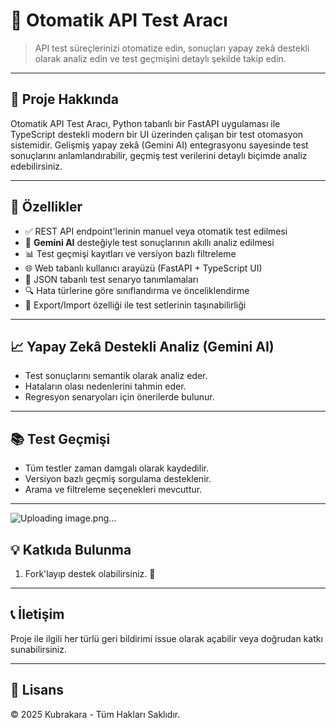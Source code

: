 
# 🧪 Otomatik API Test Aracı

> API test süreçlerinizi otomatize edin, sonuçları yapay zekâ destekli olarak analiz edin ve test geçmişini detaylı şekilde takip edin.

---

## 📌 Proje Hakkında

Otomatik API Test Aracı, Python tabanlı bir FastAPI uygulaması ile TypeScript destekli modern bir UI üzerinden çalışan bir test otomasyon sistemidir. Gelişmiş yapay zekâ (Gemini AI) entegrasyonu sayesinde test sonuçlarını anlamlandırabilir, geçmiş test verilerini detaylı biçimde analiz edebilirsiniz.

---

## 🚀 Özellikler

- ✅ REST API endpoint'lerinin manuel veya otomatik test edilmesi  
- 🤖 **Gemini AI** desteğiyle test sonuçlarının akıllı analiz edilmesi  
- 📊 Test geçmişi kayıtları ve versiyon bazlı filtreleme  
- 🌐 Web tabanlı kullanıcı arayüzü (FastAPI + TypeScript UI)  
- 📝 JSON tabanlı test senaryo tanımlamaları  
- 🔍 Hata türlerine göre sınıflandırma ve önceliklendirme  
- 📁 Export/Import özelliği ile test setlerinin taşınabilirliği  

---

## 📈 Yapay Zekâ Destekli Analiz (Gemini AI)

- Test sonuçlarını semantik olarak analiz eder.  
- Hataların olası nedenlerini tahmin eder.  
- Regresyon senaryoları için önerilerde bulunur.  

---

## 📚 Test Geçmişi

- Tüm testler zaman damgalı olarak kaydedilir.  
- Versiyon bazlı geçmiş sorgulama desteklenir.  
- Arama ve filtreleme seçenekleri mevcuttur.  

---
![Uploading image.png…]()

## 💡 Katkıda Bulunma

1. Fork'layıp destek olabilirsiniz. 📌
   
---

## 📞 İletişim

Proje ile ilgili her türlü geri bildirimi issue olarak açabilir veya doğrudan katkı sunabilirsiniz.

---

## 📝 Lisans

© 2025 Kubrakara - Tüm Hakları Saklıdır.
